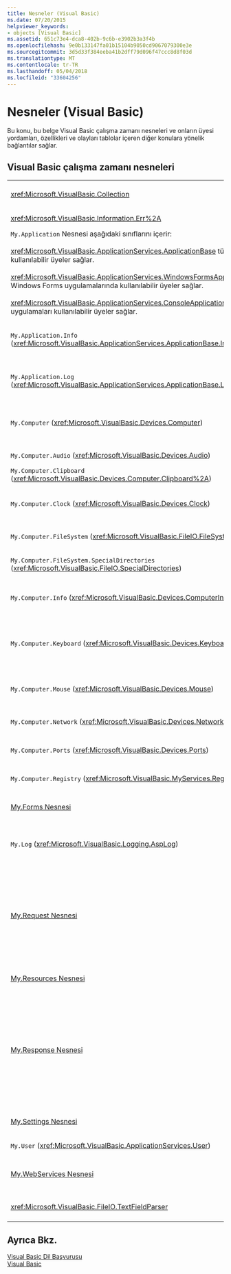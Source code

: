 ```yaml
---
title: Nesneler (Visual Basic)
ms.date: 07/20/2015
helpviewer_keywords:
- objects [Visual Basic]
ms.assetid: 651c73e4-dca8-402b-9c6b-e3902b3a3f4b
ms.openlocfilehash: 9e0b133147fa01b15104b9050cd9067079300e3e
ms.sourcegitcommit: 3d5d33f384eeba41b2dff79d096f47ccc8d8f03d
ms.translationtype: MT
ms.contentlocale: tr-TR
ms.lasthandoff: 05/04/2018
ms.locfileid: "33604256"
---
```

# <a name="objects-visual-basic"></a>Nesneler (Visual Basic)
Bu konu, bu belge Visual Basic çalışma zamanı nesneleri ve onların üyesi yordamları, özellikleri ve olayları tablolar içeren diğer konulara yönelik bağlantılar sağlar.  
  
## <a name="visual-basic-run-time-objects"></a>Visual Basic çalışma zamanı nesneleri  
  
|||  
|---|---|  
|<xref:Microsoft.VisualBasic.Collection>|Tek bir nesne olarak ilgili bir öğe grubunu görmek için kolay bir yol sağlar.|  
|<xref:Microsoft.VisualBasic.Information.Err%2A>|Çalışma zamanı hataları hakkında bilgi içerir.|  
|`My.Application` Nesnesi aşağıdaki sınıflarını içerir:<br /><br /> <xref:Microsoft.VisualBasic.ApplicationServices.ApplicationBase> tüm projelerde kullanılabilir üyeler sağlar.<br /><br /> <xref:Microsoft.VisualBasic.ApplicationServices.WindowsFormsApplicationBase> Windows Forms uygulamalarında kullanılabilir üyeler sağlar.<br /><br /> <xref:Microsoft.VisualBasic.ApplicationServices.ConsoleApplicationBase> konsol uygulamaları kullanılabilir üyeler sağlar.|Yalnızca geçerli uygulama veya DLL ile ilişkili verileri sağlar. Hiçbir sistem düzeyindeki bilgileri ile değiştirilebilir `My.Application`.<br /><br /> Bazı üyeler, yalnızca Windows Forms ya da konsol uygulamaları için kullanılabilir.|  
|`My.Application.Info` (<xref:Microsoft.VisualBasic.ApplicationServices.ApplicationBase.Info%2A>)|Sürüm numarası, açıklama, yüklenen derlemeler ve benzerleri gibi bir uygulama hakkında bilgi almak için özellikleri sağlar.|  
|`My.Application.Log` (<xref:Microsoft.VisualBasic.ApplicationServices.ApplicationBase.Log%2A>)|Bir özellik ve olay ve özel durum bilgileri için uygulamanın günlük dinleyicileri yazmak için yöntemler sağlar.|  
|`My.Computer` (<xref:Microsoft.VisualBasic.Devices.Computer>)|Ses, saatin, klavye, dosya sistemi ve benzerleri gibi bilgisayar bileşenlerini yönetmek için gereken özellikleri sağlar.|  
|`My.Computer.Audio` (<xref:Microsoft.VisualBasic.Devices.Audio>)|Ses çalma için yöntemleri sağlar.|  
|`My.Computer.Clipboard` (<xref:Microsoft.VisualBasic.Devices.Computer.Clipboard%2A>)|Pano düzenleme için yöntemleri sağlar.|  
|`My.Computer.Clock` (<xref:Microsoft.VisualBasic.Devices.Clock>)|Geçerli yerel saat ve Evrensel Eşgüdümlü saate (Greenwich saati eşdeğer) sistem saatinden erişmek için özellikleri sağlar.|  
|`My.Computer.FileSystem` (<xref:Microsoft.VisualBasic.FileIO.FileSystem>)|Özellikleri ve sürücüleri, dosyaları ve dizinleri ile çalışmak için yöntemler sağlar.|  
|`My.Computer.FileSystem.SpecialDirectories` (<xref:Microsoft.VisualBasic.FileIO.SpecialDirectories>)|Yaygın olarak erişmek için özellikler dizinleri başvurulan sağlar.|  
|`My.Computer.Info` (<xref:Microsoft.VisualBasic.Devices.ComputerInfo>)|Bilgisayarın bellek, yüklenen derlemeler, ad ve işletim sistemi hakkında bilgi almak için özellikleri sağlar.|  
|`My.Computer.Keyboard` (<xref:Microsoft.VisualBasic.Devices.Keyboard>)|Ne anahtarları şu anda basıldığında ve gibi etkin pencereyi tuş vuruşlarını göndermek için bir yöntem sağlar klavye geçerli durumunu erişmek için özellikleri sağlar.|  
|`My.Computer.Mouse` (<xref:Microsoft.VisualBasic.Devices.Mouse>)|Biçim ve yerel bilgisayarda yüklü fare yapılandırma hakkında bilgi almak için özellikleri sağlar.|  
|`My.Computer.Network` (<xref:Microsoft.VisualBasic.Devices.Network>)|Bir özellik, bir olay ve bilgisayarın bağlı olduğu ağ ile etkileşim için yöntemler sağlar.|  
|`My.Computer.Ports` (<xref:Microsoft.VisualBasic.Devices.Ports>)|Bir özellik ve bilgisayar seri bağlantı noktalarına erişmek için bir yöntem sağlar.|  
|`My.Computer.Registry` (<xref:Microsoft.VisualBasic.MyServices.RegistryProxy>)|Özellikler ve kayıt defterini düzenleme için yöntemler sağlar.|  
|[My.Forms Nesnesi](../../../visual-basic/language-reference/objects/my-forms-object.md)|Geçerli projede olarak bildirilen her Windows formunu örneği erişmek için özelliklerde sağlar.|  
|`My.Log` (<xref:Microsoft.VisualBasic.Logging.AspLog>)|Bir özellik ve Web uygulamaları için uygulamanın günlük dinleyicileri olay ve özel durum bilgilerini yazma yöntemleri sağlar.|  
|[My.Request Nesnesi](../../../visual-basic/language-reference/objects/my-request-object.md)|Alır <xref:System.Web.HttpRequest> istenen sayfa için nesnesi. `My.Request` Nesnesi geçerli HTTP isteğiyle ilgili bilgileri içerir.<br /><br /> `My.Request` Nesnesidir yalnızca kullanılabilir [!INCLUDE[vstecasp](~/includes/vstecasp-md.md)] uygulamalar.|  
|[My.Resources Nesnesi](../../../visual-basic/language-reference/objects/my-resources-object.md)|Bir uygulamanın kaynaklara erişmek için özellikleri ve sınıfları sağlar.|  
|[My.Response Nesnesi](../../../visual-basic/language-reference/objects/my-response-object.md)|Alır <xref:System.Web.HttpResponse> ile ilişkili nesne <xref:System.Web.UI.Page>. Bu nesne, HTTP yanıt verilerini istemciye göndermenize olanak sağlar ve bu yanıt hakkında bilgi içerir.<br /><br /> `My.Response` Nesnesidir yalnızca kullanılabilir [!INCLUDE[vstecasp](~/includes/vstecasp-md.md)] uygulamalar.|  
|[My.Settings Nesnesi](../../../visual-basic/language-reference/objects/my-settings-object.md)|Özellikler ve bir uygulamanın ayarlarına erişmek için yöntemler sağlar.|  
|`My.User` (<xref:Microsoft.VisualBasic.ApplicationServices.User>)|Geçerli kullanıcının ilgili bilgilere erişim sağlar.|  
|[My.WebServices Nesnesi](../../../visual-basic/language-reference/objects/my-webservices-object.md)|Oluşturma ve erişme geçerli proje tarafından başvurulan her Web hizmeti tek bir örneği için özellikleri sağlar.|  
|<xref:Microsoft.VisualBasic.FileIO.TextFieldParser>|Yapılandırılmış metin ayrıştırmak için yöntemleri ve özellikleri sağlar dosyaları.|  
  
## <a name="see-also"></a>Ayrıca Bkz.  
 [Visual Basic Dil Başvurusu](../../../visual-basic/language-reference/index.md)  
 [Visual Basic](../../../visual-basic/index.md)
